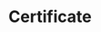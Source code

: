 ---
title: Certificate
menu:
  product_voyager_5.0.0-rc.5:
    identifier: certificate
    name: Certificate
    parent: user-guide
    weight: 80
menu_name: product_voyager_5.0.0-rc.5
---
